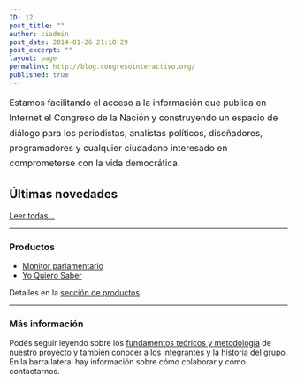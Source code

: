 ```yaml
---
ID: 12
post_title: ""
author: ciadmin
post_date: 2014-01-26 21:10:29
post_excerpt: ""
layout: page
permalink: http://blog.congresointeractivo.org/
published: true
---
```

<p id="introTitle"><span style="line-height: 1.714285714; font-size: 1rem;">Estamos facilitando el acceso a la información que publica en Internet el Congreso de la Nación y construyendo un espacio de diálogo para los periodistas, analistas políticos, diseñadores, programadores y cualquier ciudadano interesado en comprometerse con la vida democrática.</span></p>

<h2>Últimas novedades</h2>
<a title="Artículos y novedades" href="http://www.congresointeractivo.org/articulos-y-novedades/">Leer todas...</a>

<hr />

<h3>Productos</h3>
<ul>
	<li><a href="http://monitor.congresointeractivo.org">Monitor parlamentario</a></li>
	<li><a href="http://www.yoquierosaber.org">Yo Quiero Saber</a></li>
</ul>
Detalles en la <a title="Productos" href="http://www.congresointeractivo.org/productos/">sección de productos</a>.

<hr />

<h3>Más información</h3>
Podés seguir leyendo sobre los <a title="Fundamentos" href="http://www.congresointeractivo.org/fundamentos/">fundamentos teóricos y metodología</a> de nuestro proyecto y también conocer a <a title="Sobre nosotros" href="http://www.congresointeractivo.org/sobre-nosotros/">los integrantes y la historia del grupo</a>. En la barra lateral hay información sobre cómo colaborar y cómo contactarnos.
